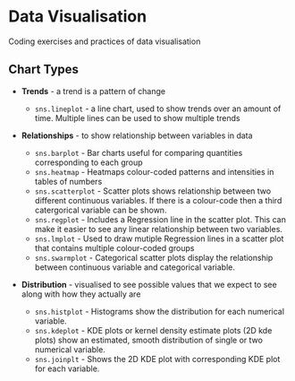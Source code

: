 # Data Visualisation

Coding exercises and practices of data visualisation

## Chart Types

<!-- prettier-ignore -->
* __Trends__ - a trend is a pattern of change
  * `sns.lineplot` - a line chart, used to show trends over an amount of time. Multiple lines can be used to show multiple trends

* __Relationships__ - to show relationship between variables in data
  * `sns.barplot` - Bar charts useful for comparing quantities corresponding to each group
  * `sns.heatmap` - Heatmaps colour-coded patterns and intensities in tables of numbers
  * `sns.scatterplot` - Scatter plots shows relationship between two different continuous variables. If there is a colour-code then a third catergorical variable can be shown.
  * `sns.regplot` - Includes a Regression line in the scatter plot. This can make it easier to see any linear relationship between two variables.
  * `sns.lmplot` - Used to draw mutiple Regression lines in a scatter plot that contains multiple colour-coded groups
  * `sns.swarmplot` - Categorical scatter plots display the relationship between continuous variable and categorical variable.
  
* __Distribution__ - visualised to see possible values that we expect to see along with how they actually are
  * `sns.histplot` - Histograms show the distribution for each numerical variable.
  * `sns.kdeplot` - KDE plots or kernel density estimate plots (2D kde plots) show an estimated, smooth distribution of single or two numerical variable.
  * `sns.joinplt` - Shows the 2D KDE plot with corresponding KDE plot for each variable.
